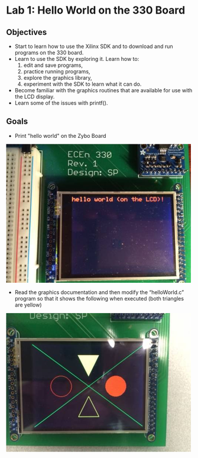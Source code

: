 # Lab 1: Hello World on the 330 Board

## Objectives
* Start to learn how to use the Xilinx SDK and to download and run programs on the 330 board.
* Learn to use the SDK by exploring it. Learn how to: 
    1. edit and save programs,
    2. practice running programs,
    3. explore the graphics library,
    4. experiment with the SDK to learn what it can do.
* Become familiar with the graphics routines that are available for use with the LCD display.
* Learn some of the issues with printf().

## Goals
* Print "hello world" on the Zybo Board

![hello](lab1helloworldphoto.jpg "hello")
* Read the graphics documentation and then modify the “helloWorld.c” program so that it shows the following when executed (both triangles are yellow)

![Graphics](lab1photo2.jpg "Graphics")
